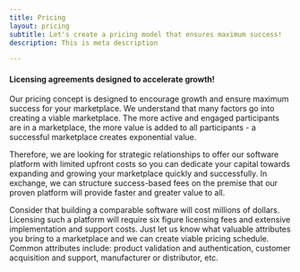 ```yaml
---
title: Pricing
layout: pricing
subtitle: Let's create a pricing model that ensures maximum success!
description: This is meta description

---
```

#### Licensing agreements designed to accelerate growth!

Our pricing concept is designed to encourage growth and ensure maximum success for your marketplace. We understand that many factors go into creating a viable marketplace. The more active and engaged participants are in a marketplace, the more value is added to all participants - a successful marketplace creates exponential value.

Therefore, we are looking for strategic relationships to offer our software platform with limited upfront costs so you can dedicate your capital  towards expanding and growing your marketplace quickly and successfully. In exchange, we can structure success-based fees on the premise that our proven platform will provide faster and greater value to all.

Consider that building a comparable software will cost millions of dollars. Licensing such a platform will require six figure licensing fees and extensive implementation and support costs. Just let us know what valuable attributes you bring to a marketplace and we can create viable pricing schedule. Common attributes include: product validation and authentication, customer acquisition and support, manufacturer or distributor, etc.